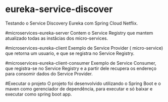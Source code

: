 # eureka-service-discover
Testando o Service Discovery Eureka com Spring Cloud Netflix.


#microservices-eureka-server
Contem o Service Registry que mantem atualizado todas as instâcias dos micro-services.

#microservices-eureka-client
Exemplo de Service Provider ( micro-service) que retorna um usuario, e que se registra no Service Registry.

#microservices-eureka-client-consumer
Exemplo de Service Consumer, que registra-se no Service Registry e a partir dele recupera os endereço para consomir dados do Service Provider.


#Executar o projeto
O projeto foi desenvolvido utilizando o Spring Boot e o maven como gerenciador de dependência, para executar e só baixar e executar como spring boot app.

